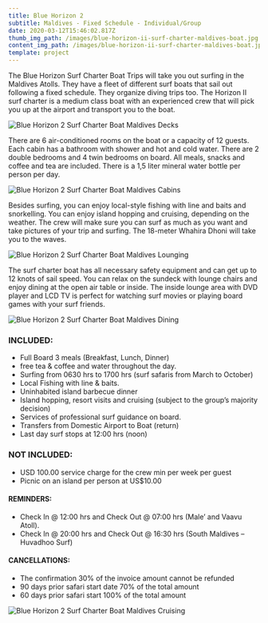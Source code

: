 ```yaml
---
title: Blue Horizon 2
subtitle: Maldives - Fixed Schedule - Individual/Group
date: 2020-03-12T15:46:02.817Z
thumb_img_path: /images/blue-horizon-ii-surf-charter-maldives-boat.jpg
content_img_path: /images/blue-horizon-ii-surf-charter-maldives-boat.jpg
template: project
---
```

The Blue Horizon Surf Charter Boat Trips will take you out surfing in the Maldives Atolls. They have a fleet of different surf boats that sail out following a fixed schedule. They organize diving trips too. The Horizon II surf charter is a medium class boat with an experienced crew that will pick you up at the airport and transport you to the boat. 

![Blue Horizon 2 Surf Charter Boat Maldives Decks](/images/blue-horizon-ii-surf-charter-maldives-deck.jpg "Blue Horizon 2 Surf Charter Boat Maldives Decks")

There are 6 air-conditioned rooms on the boat or a capacity of 12 guests. Each cabin has a bathroom with shower and hot and cold water. There are 2 double bedrooms and 4 twin bedrooms on board. All meals, snacks and coffee and tea are included. There is a 1,5 liter mineral water bottle per person per day.

![Blue Horizon 2 Surf Charter Boat Maldives Cabins](/images/blue-horizon-ii-surf-charter-maldives-bunks-.jpg "Blue Horizon 2 Surf Charter Boat Maldives  Cabins")

Besides surfing, you can enjoy local-style fishing with line and baits and snorkelling. You can enjoy island hopping and cruising, depending on the weather. The crew will make sure you can surf as much as you want and take pictures of your trip and surfing. The 18-meter Whahira Dhoni will take you to the waves.

![Blue Horizon 2 Surf Charter Boat Maldives Lounging](/images/blue-horizon-ii-surf-charter-maldives-sundeck.jpg "Blue Horizon 2 Surf Charter Boat Maldives  Lounging")

The surf charter boat has all necessary safety equipment and can get up to 12 knots of sail speed. You can relax on the sundeck with lounge chairs and enjoy dining at the open air table or inside. The inside lounge area with DVD player and LCD TV is perfect for watching surf movies or playing board games with your surf friends.

![Blue Horizon 2 Surf Charter Boat Maldives  Dining](/images/blue-horizon-ii-surf-charter-maldives-dining.jpg "Blue Horizon 2 Surf Charter Boat Maldives  Dining")

### INCLUDED:

* Full Board 3 meals (Breakfast, Lunch, Dinner) 
* free tea & coffee and water throughout the day.
* Surfing from 0630 hrs to 1700 hrs (surf safaris from March to October)
* Local Fishing with line & baits.
* Uninhabited island barbecue dinner
* Island hopping, resort visits and cruising (subject to the group’s majority decision)
* Services of professional surf guidance on board.
* Transfers from Domestic Airport to Boat (return) 
* Last day surf stops at 12:00 hrs (noon)

### NOT INCLUDED:

* USD 100.00 service charge for the crew min per week per guest 
* Picnic on an island per person at US$10.00

#### REMINDERS:

* Check In @ 12:00 hrs and Check Out @ 07:00 hrs (Male’ and Vaavu Atoll).
* Check In @ 20:00 hrs and Check Out @ 16:30 hrs (South Maldives – Huvadhoo Surf)

#### CANCELLATIONS:

* The confirmation 30% of the invoice amount cannot be refunded
* 90 days prior safari start date 70% of the total amount
* 60 days prior safari start 100% of the total amount

![Blue Horizon 2 Surf Charter Boat Maldives Cruising](/images/blue-horizon-surf-charter-boat-trips-maldives.jpg "Blue Horizon 2 Surf Charter Boat Maldives Cruising")